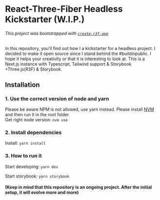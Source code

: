 # React-Three-Fiber Headless Kickstarter (W.I.P.)

###### This project was bootstrapped with [`create-r3f-app`](https://github.com/utsuboco/create-r3f-app)

In this repository, you'll find out how I a kickstarter for a headless project. I decided to make it open source since I stand behind the #buildinpublic. I hope it helps your creativity or that it is interesting to look at.
This is a Next.js instance with Typescript, Tailwind support & Storybook +Three.js(R3F) & Storybook.

## Installation

### 1. Use the correct version of node and yarn

Please be aware NPM is not allowed, use yarn instead. Please install [NVM](https://github.com/nvm-sh/nvm) and then run it in the root folder<br /> Get right node
version: `nvm use`

### 2. Install dependencies

Install: `yarn install`

### 3. How to run it

Start developing: `yarn dev`

Start storybook: `yarn storybook`

#### (Keep in mind that this repository is an ongoing project. After the initial setup, it will evolve more and more)
